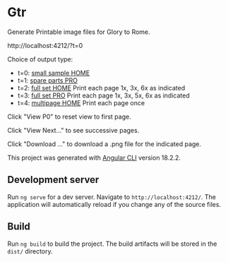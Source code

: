 # Gtr

Generate Printable image files for Glory to Rome.

http://localhost:4212/?t=0

Choice of output type: 
- t=0: [small sample HOME](http://localhost:4212/?t=0) 
- t=1: [spare parts PRO](http://localhost:4212/?t=1) 
- t=2: [full set HOME](http://localhost:4212/?t=2)  Print each page 1x, 3x, 6x as indicated
- t=3: [full set PRO](http://localhost:4212/?t=3)  Print each page 1x, 3x, 5x, 6x as indicated
- t=4: [multipage HOME](http://localhost:4212/?t=4) Print each page once

Click "View P0" to reset view to first page.

Click "View Next..." to see successive pages.

Click "Download ..." to download a .png file for the indicated page.


This project was generated with [Angular CLI](https://github.com/angular/angular-cli) version 18.2.2.

## Development server

Run `ng serve` for a dev server. Navigate to `http://localhost:4212/`. The application will automatically reload if you change any of the source files.

## Build

Run `ng build` to build the project. The build artifacts will be stored in the `dist/` directory.
